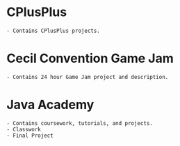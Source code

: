# CPlusPlus
	- Contains CPlusPlus projects.

# Cecil Convention Game Jam
	- Contains 24 hour Game Jam project and description.

# Java Academy
	- Contains coursework, tutorials, and projects.
	- Classwork
	- Final Project
